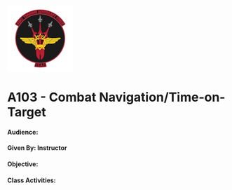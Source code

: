 ![JTAF Logo](../img/Logo.png)

# A103 - Combat Navigation/Time-on-Target
#### Audience:
#### Given By: Instructor
#### Objective:

#### Class Activities:
